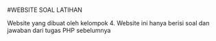 #WEBSITE SOAL LATIHAN 

Website yang dibuat oleh kelompok 4. Website ini hanya berisi soal dan jawaban dari tugas PHP sebelumnya